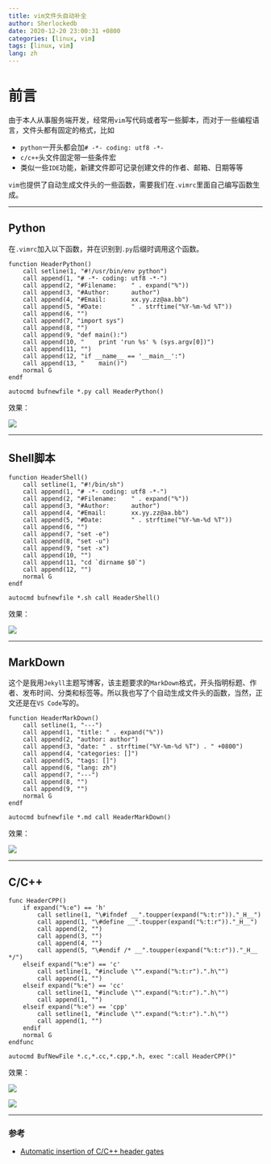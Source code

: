 ```yaml
---
title: vim文件头自动补全
author: Sherlockedb
date: 2020-12-20 23:00:31 +0800
categories: [linux, vim]
tags: [linux, vim]
lang: zh
---
```



# 前言
由于本人从事服务端开发，经常用`vim`写代码或者写一些脚本，而对于一些编程语言，文件头都有固定的格式，比如

+ `python`一开头都会加`# -*- coding: utf8 -*-`
+ `c/c++`头文件固定带一些条件宏
+ 类似一些`IDE`功能，新建文件即可记录创建文件的作者、邮箱、日期等等

`vim`也提供了自动生成文件头的一些函数，需要我们在`.vimrc`里面自己编写函数生成。

---

## Python

在`.vimrc`加入以下函数，并在识别到`.py`后缀时调用这个函数。
```vim
function HeaderPython()
    call setline(1, "#!/usr/bin/env python")
    call append(1, "# -*- coding: utf8 -*-")
    call append(2, "#Filename:    " . expand("%"))
    call append(3, "#Author:      author")
    call append(4, "#Email:       xx.yy.zz@aa.bb")
    call append(5, "#Date:        " . strftime("%Y-%m-%d %T"))
    call append(6, "")
    call append(7, "import sys")
    call append(8, "")
    call append(9, "def main():")
    call append(10, "    print 'run %s' % (sys.argv[0])")
    call append(11, "")
    call append(12, "if __name__ == '__main__':")
    call append(13, "    main()")
    normal G
endf

autocmd bufnewfile *.py call HeaderPython()
```
效果：

![](https://raw.githubusercontent.com/Sherlockedb/github.page/gh-pages/blog/20201220230335.png)

--- 

## Shell脚本
```vim
function HeaderShell()
    call setline(1, "#!/bin/sh")
    call append(1, "# -*- coding: utf8 -*-")
    call append(2, "#Filename:    " . expand("%"))
    call append(3, "#Author:      author")
    call append(4, "#Email:       xx.yy.zz@aa.bb")
    call append(5, "#Date:        " . strftime("%Y-%m-%d %T"))
    call append(6, "")
    call append(7, "set -e")
    call append(8, "set -u")
    call append(9, "set -x")
    call append(10, "")
    call append(11, "cd `dirname $0`")
    call append(12, "")
    normal G
endf

autocmd bufnewfile *.sh call HeaderShell()
```

效果：

![](https://raw.githubusercontent.com/Sherlockedb/github.page/gh-pages/blog/20201220230408.png)

--- 

## MarkDown
这个是我用`Jekyll`主题写博客，该主题要求的`MarkDown`格式，开头指明标题、作者、发布时间、分类和标签等。所以我也写了个自动生成文件头的函数，当然，正文还是在`VS Code`写的。

```vim
function HeaderMarkDown()
    call setline(1, "---")
    call append(1, "title: " . expand("%"))
    call append(2, "author: author")
    call append(3, "date: " . strftime("%Y-%m-%d %T") . " +0800")
    call append(4, "categories: []")
    call append(5, "tags: []")
    call append(6, "lang: zh")
    call append(7, "---")
    call append(8, "")
    call append(9, "")
    normal G
endf

autocmd bufnewfile *.md call HeaderMarkDown()
```
效果：

![](https://raw.githubusercontent.com/Sherlockedb/github.page/gh-pages/blog/20201220230446.png)

--- 

## C/C++

```vim
func HeaderCPP()
    if expand("%:e") == 'h'
        call setline(1, "\#ifndef __".toupper(expand("%:t:r"))."_H__")
        call append(1, "\#define __".toupper(expand("%:t:r"))."_H__")
        call append(2, "")
        call append(3, "")
        call append(4, "")
        call append(5, "\#endif /* __".toupper(expand("%:t:r"))."_H__ */")
    elseif expand("%:e") == 'c'
        call setline(1, "#include \"".expand("%:t:r").".h\"")
        call append(1, "")
    elseif expand("%:e") == 'cc'
        call setline(1, "#include \"".expand("%:t:r").".h\"")
        call append(1, "")
    elseif expand("%:e") == 'cpp'
        call setline(1, "#include \"".expand("%:t:r").".h\"")
        call append(1, "")
    endif
    normal G
endfunc

autocmd BufNewFile *.c,*.cc,*.cpp,*.h, exec ":call HeaderCPP()"
```

效果：

![](https://raw.githubusercontent.com/Sherlockedb/github.page/gh-pages/blog/20201220230943.png)

![](https://raw.githubusercontent.com/Sherlockedb/github.page/gh-pages/blog/20201220231009.png)

---

### 参考
- [Automatic insertion of C/C++ header gates](https://vim.fandom.com/wiki/Automatic_insertion_of_C/C%2B%2B_header_gates)